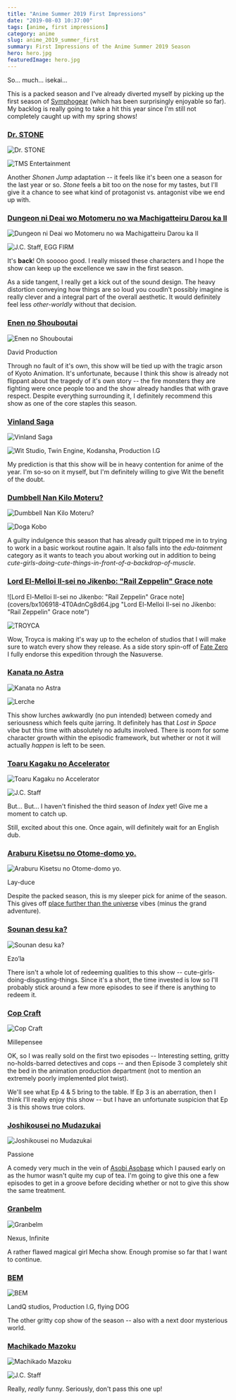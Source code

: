 ```yaml
---
title: "Anime Summer 2019 First Impressions"
date: "2019-08-03 10:37:00"
tags: [anime, first impressions]
category: anime
slug: anime_2019_summer_first
summary: First Impressions of the Anime Summer 2019 Season
hero: hero.jpg
featuredImage: hero.jpg
---
```


So... much... isekai...

This is a packed season and I've already diverted myself by picking up the first season of [Symphogear](https://anilist.co/anime/11751/Senki-Zesshou-Symphogear/) (which has been surprisingly enjoyable so far). My backlog is really going to take a hit this year since I'm still not completely caught up with my spring shows!



### [Dr. STONE](https://anilist.co/anime/105333)

![Dr. STONE](covers/bx105333-pAyqB5RxQlsI.png "Dr. STONE")

![TMS Entertainment](studios/half/tms.png)


Another *Shonen Jump* adaptation -- it feels like it's been one a season for the last year or so. *Stone* feels a bit too on the nose for my tastes, but I'll give it a chance to see what kind of protagonist vs. antagonist vibe we end up with. 



### [Dungeon ni Deai wo Motomeru no wa Machigatteiru Darou ka II](https://anilist.co/anime/101167)

![Dungeon ni Deai wo Motomeru no wa Machigatteiru Darou ka II](covers/bx101167-KqJJuolEz91W.jpg "Dungeon ni Deai wo Motomeru no wa Machigatteiru Darou ka II") 

![J.C. Staff, EGG FIRM](studios/half/jc_staff.png)


It's **back**! Oh sooooo good. I really missed these characters and I hope the show can keep up the excellence we saw in the first season. 

As a side tangent, I really get a kick out of the sound design. The heavy distortion conveying how things are so loud you coudln't possibly imagine is really clever and a integral part of the overall aesthetic. It would definitely feel less *other-worldly* without that decision.



### [Enen no Shouboutai](https://anilist.co/anime/105310)

![Enen no Shouboutai](covers/bx105310-Qvqp6Ls3mqul.jpg "Enen no Shouboutai") 

<div class="studio">David Production</div>

Through no fault of it's own, this show will be tied up with the tragic arson of Kyoto Animation. It's unfortunate, because I think this show is already not flippant about the tragedy of it's own story -- the fire monsters they are fighting were once people too and the show already handles that with grave respect. Despite everything surrounding it, I definitely recommend this show as one of the core staples this season.



### [Vinland Saga](https://anilist.co/anime/101348)

![Vinland Saga](covers/bx101348-NrnGlz0NsJuG.jpg "Vinland Saga") 

![Wit Studio, Twin Engine, Kodansha, Production I.G](studios/half/wit.png)

My prediction is that this show will be in heavy contention for anime of the year. I'm so-so on it myself, but I'm definitely willing to give Wit the benefit of the doubt.




### [Dumbbell Nan Kilo Moteru?](https://anilist.co/anime/107226)

![Dumbbell Nan Kilo Moteru?](covers/bx107226-T8HvVeAN0FWg.png "Dumbbell Nan Kilo Moteru?") 

![Doga Kobo](studios/half/dogakobo.png)


A guilty indulgence this season that has already guilt tripped me in to trying to work in a basic workout routine again. It also falls into the *edu-tainment* category as it wants to teach you about working out in addition to being *cute-girls-doing-cute-things-in-front-of-a-backdrop-of-muscle*.




### [Lord El-Melloi II-sei no Jikenbo: "Rail Zeppelin" Grace note](https://anilist.co/anime/106918)

![Lord El-Melloi II-sei no Jikenbo: "Rail Zeppelin" Grace note](covers/bx106918-4T0AdnCg8d64.jpg "Lord El-Melloi II-sei no Jikenbo: "Rail Zeppelin" Grace note") 

![TROYCA](studios/half/troyca.png)


Wow, Troyca is making it's way up to the echelon of studios that I will make sure to watch every show they release. As a side story spin-off of [Fate Zero](https://anilist.co/anime/10087/FateZero/) I fully endorse this expedition through the Nasuverse.





### [Kanata no Astra](https://anilist.co/anime/107663)

![Kanata no Astra](covers/bx107663-r33GraB1DrX5.jpg "Kanata no Astra") 

![Lerche](studios/half/lerche.png)


This show lurches awkwardly (no pun intended) between comedy and seriousness which feels quite jarring. It definitely has that *Lost in Space* vibe but this time with absolutely no adults involved. There is room for some character growth within the episodic framework, but whether or not it will actually *happen* is left to be seen.




### [Toaru Kagaku no Accelerator](https://anilist.co/anime/104463)

![Toaru Kagaku no Accelerator](covers/bx104463-nlo4ndS9Mt0P.jpg "Toaru Kagaku no Accelerator") 

![J.C. Staff](studios/half/jc_staff.png)


But... But... I haven't finished the third season of *Index* yet! Give me a moment to catch up.

Still, excited about this one. Once again, will definitely wait for an English dub.




### [Araburu Kisetsu no Otome-domo yo.](https://anilist.co/anime/105932)

![Araburu Kisetsu no Otome-domo yo.](covers/bx105932-OCI48MaTvGXT.png "Araburu Kisetsu no Otome-domo yo.") 

<div class="studio">Lay-duce</div>

Despite the packed season, this is my sleeper pick for anime of the season. This gives off [place further than the universe](https://anilist.co/anime/99426/Sora-yori-mo-Tooi-Basho/) vibes (minus the grand adventure).




### [Sounan desu ka?](https://anilist.co/anime/108111)

![Sounan desu ka?](covers/bx108111-TQUgAy2PK52D.jpg "Sounan desu ka?") 

<div class="studio">Ezo’la</div>

There isn't a whole lot of redeeming qualities to this show -- cute-girls-doing-disgusting-things. Since it's a short, the time invested is low so I'll probably stick around a few more episodes to see if there is anything to redeem it.



### [Cop Craft](https://anilist.co/anime/106893)

![Cop Craft](covers/bx106893-tlfD9BdkNcSt.jpg "Cop Craft") 

<div class="studio">Millepensee</div>

OK, so I was really sold on the first two episodes -- Interesting setting, gritty no-holds-barred detectives and cops -- and then Episode 3 completely shit the bed in the animation production department (not to mention an extremely poorly implemented plot twist).

We'll see what Ep 4 & 5 bring to the table. If Ep 3 is an aberration, then I think I'll really enjoy this show -- but I have an unfortunate suspicion that Ep 3 is this shows true colors.




### [Joshikousei no Mudazukai](https://anilist.co/anime/105081)

![Joshikousei no Mudazukai](covers/bx105081-pc4jgCmAP0dZ.jpg "Joshikousei no Mudazukai") 

<div class="studio">Passione</div>

A comedy very much in the vein of [Asobi Asobase](https://anilist.co/anime/101001/Asobi-Asobase/) which I paused early on as the humor wasn't quite my cup of tea. I'm going to give this one a few episodes to get in a groove before deciding whether or not to give this show the same treatment.



### [Granbelm](https://anilist.co/anime/108147)

![Granbelm](covers/b108147-pymvfgDxie1b.jpg "Granbelm") 

<div class="studio">Nexus, Infinite</div>

A rather flawed magical girl Mecha show. Enough promise so far that I want to continue.




### [BEM](https://anilist.co/anime/107876)

![BEM](covers/bx107876-xA9zQCmnNL4l.png "BEM") 

<div class="studio">LandQ studios, Production I.G, flying DOG</div>

The other gritty cop show of the season -- also with a next door mysterious world.




### [Machikado Mazoku](https://anilist.co/anime/107490)

![Machikado Mazoku](covers/b107490-s7nwb7Ff2Omd.jpg "Machikado Mazoku") 

![J.C. Staff](studios/half/jc_staff.png)


Really, *really* funny. Seriously, don't pass this one up!
